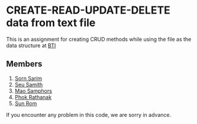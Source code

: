 # CREATE-READ-UPDATE-DELETE data from text file
This is an assignment for creating CRUD methods while using the file as the data structure at <a href="https://www.facebook.com/brachnasastraBTI">BTI</a>
## Members
1. <a href="https://t.me/sornsarim">Sorn Sarim</a>
2. <a href="https://t.me/samithseu">Seu Samith</a>
3. <a href="https://t.me/NyReach">Mao Samphors</a>
4. <a href="https://t.me/credit_officer">Phok Rathanak</a>
5. <a href="https://t.me/Userrom5220">Sun Rom</a>

If you encounter any problem in this code, we are sorry in advance.
